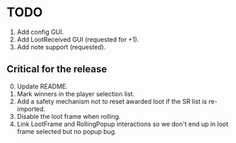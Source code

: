 # TODO

1. Add config GUI.
2. Add LootReceived GUI (requested for +1).
3. Add note support (requested).


## Critical for the release

0. Update README.
1. Mark winners in the player selection list.
2. Add a safety mechanism not to reset awarded loot if the SR list is re-imported.
3. Disable the loot frame when rolling.
4. Link LootFrame and RollingPopup interactions so we don't end up in loot frame selected but no popup bug.

